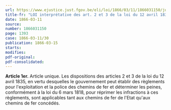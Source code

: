 ```yaml
---
url: https://www.ejustice.just.fgov.be/eli/loi/1866/03/11/1866031150/justel
title-fr: "LOI interprétative des art. 2 et 3 de la loi du 12 avril 1835 concernant les péages et les règlements de police sur les chemins de fer."
date: 1866-03-11
source:
number: 1866031150
page: 1393
case: 1866-03-11/30
publication: 1866-03-15
starts:
modifies:
pdf-original:
pdf-consolidated:
---
```


**Article 1er.** Article unique. Les dispositions des articles 2 et 3 de la loi du 12 avril 1835, en vertu desquelles le gouvernement peut établir des règlements pour l'exploitation et la police des chemins de fer et déterminer les peines, conformément à la loi du 6 mars 1818, pour réprimer les infractions à ces règlements, sont applicables tant aux chemins de fer de l'Etat qu'aux chemins de fer concédés.

